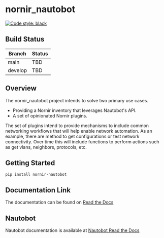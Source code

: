 # nornir_nautobot

[![Code style: black](https://img.shields.io/badge/code%20style-black-000000.svg)](https://github.com/ambv/black)

## Build Status

| Branch  | Status |
| ------- | ------ |
| main    | TBD    |
| develop | TBD    |
## Overview

The nornir_nautobot project intends to solve two primary use cases.

* Providing a Nornir inventory that leverages Nautobot's API.
* A set of opinionated Nornir plugins.

The set of plugins intend to provide mechanisms to include common networking workflows that will help enable network automation. As an example, there are method to get configurations or test network connectivity. Over time this will include functions to perform actions such as get vlans, neighbors, protocols, etc.

## Getting Started

```shell
pip install nornir-nautobot
```

## Documentation Link

The documentation can be found on [Read the Docs](https://nornir-nautobot.readthedocs.io/en/latest/)

## Nautobot

Nautobot documentation is available at [Nautobot Read the Docs](https://nautobot.readthedocs.io/en/latest/)
